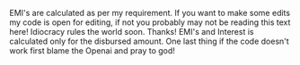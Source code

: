 EMI's are calculated as per my requirement. If you want to make some edits my code is open for editing, if not you probably may not be reading this text here! Idiocracy rules the world soon. Thanks!
EMI's and Interest is calculated only for the disbursed amount.
One last thing if the code doesn't work first blame the Openai and pray to god!
